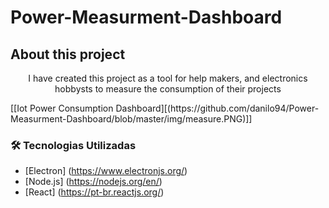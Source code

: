 # Power-Measurment-Dashboard


## About this project
<p align="center">I have created this project as a tool for help makers, and electronics hobbysts to measure the consumption of their projects</p>
[[Iot Power Consumption Dashboard][(https://github.com/danilo94/Power-Measurment-Dashboard/blob/master/img/measure.PNG)]]


### 🛠 Tecnologias Utilizadas

- [Electron] (https://www.electronjs.org/)
- [Node.js] (https://nodejs.org/en/)
- [React] (https://pt-br.reactjs.org/)









